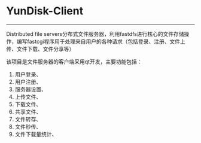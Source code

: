 # YunDisk-Client

---

Distributed file servers分布式文件服务器，利用fastdfs进行核心的文件存储操作，编写fastcgi程序用于处理来自用户的各种请求（包括登录、注册、文件上传、文件下载、文件分享等）

该项目是文件服务器的客户端采用qt开发，主要功能包括：

1. 用户登录、
2. 用户注册、
3. 服务器设置、
4. 上传文件、
5. 下载文件、
6. 共享文件、
7. 文件转存、
8. 文件秒传、
9. 文件下载量统计、





